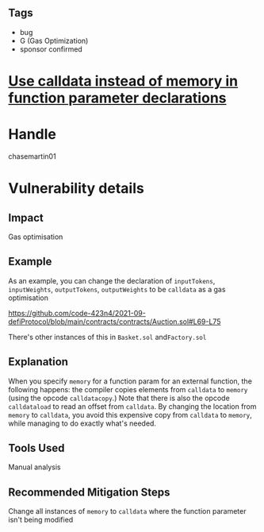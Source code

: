 ## Tags

- bug
- G (Gas Optimization)
- sponsor confirmed

# [Use calldata instead of memory in function parameter declarations](https://github.com/code-423n4/2021-09-defiprotocol-findings/issues/75) 

# Handle

chasemartin01


# Vulnerability details

## Impact
Gas optimisation

## Example
As an example, you can change the declaration of `inputTokens`, `inputWeights`, `outputTokens`, `outputWeights` to be `calldata` as a gas optimisation

https://github.com/code-423n4/2021-09-defiProtocol/blob/main/contracts/contracts/Auction.sol#L69-L75

There's other instances of this in `Basket.sol` and`Factory.sol`
## Explanation
When you specify `memory` for a function param for an external function, the following happens: the compiler copies elements from `calldata` to `memory` (using the opcode `calldatacopy`.) Note that there is also the opcode `calldataload` to read an offset from `calldata`. By changing the location from `memory` to `calldata`, you avoid this expensive copy from `calldata` to `memory`, while managing to do exactly what's needed.

## Tools Used
Manual analysis

## Recommended Mitigation Steps
Change all instances of `memory` to `calldata` where the function parameter isn't being modified

